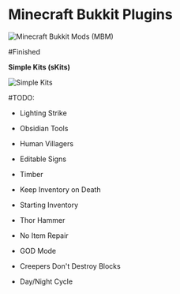 Minecraft Bukkit Plugins
========
![Minecraft Bukkit Mods (MBM)](http://plugins.bukkit.org/static/img/logo.png)

#Finished

**Simple Kits (sKits)**

![Simple Kits](http://i39.tinypic.com/j94gti.png)

#TODO:

- Lighting Strike

- Obsidian Tools

- Human Villagers

- Editable Signs

- Timber

- Keep Inventory on Death

- Starting Inventory

- Thor Hammer

- No Item Repair

- GOD Mode

- Creepers Don't Destroy Blocks

- Day/Night Cycle

